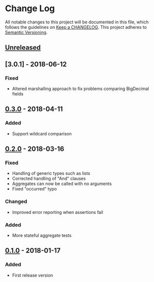 # Change Log
All notable changes to this project will be documented in this file, which follows the guidelines
on [Keep a CHANGELOG](http://keepachangelog.com/). This project adheres to
[Semantic Versioning](http://semver.org/).

## [Unreleased]

## [3.0.1] - 2018-06-12

### Fixed
- Altered marshalling approach to fix problems comparing BigDecimal fields

## [0.3.0] - 2018-04-11
### Added
- Support wildcard comparison

## [0.2.0] - 2018-03-16

### Fixed
- Handling of generic types such as lists
- Corrected handling of "And" clauses
- Aggregates can now be called with no arguments
- Fixed "occurred" typo

### Changed
- Improved error reporting when assertions fail

### Added
- More stateful aggregate tests

## [0.1.0] - 2018-01-17

### Added
- First release version

[Unreleased]: https://github.com/CJSCommonPlatform/domain-test-dsl/compare/release-0.3.1...HEAD
[0.3.1]: https://github.com/CJSCommonPlatform/domain-test-dsl/compare/release-0.3.0...release-0.3.1
[0.3.0]: https://github.com/CJSCommonPlatform/domain-test-dsl/compare/release-0.2.0...release-0.3.0
[0.2.0]: https://github.com/CJSCommonPlatform/domain-test-dsl/compare/release-0.1.0...release-0.2.0
[0.1.0]: https://github.com/CJSCommonPlatform/domain-test-dsl/commits/release-0.1.0
